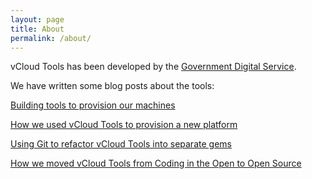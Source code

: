 ```yaml
---
layout: page
title: About
permalink: /about/
---
```


vCloud Tools has been developed by the [Government Digital Service](https://gds.blog.gov.uk/).

We have written some blog posts about the tools:

[Building tools to provision our machines](https://gdstechnology.blog.gov.uk/2014/05/07/building-tools-to-provision-our-machines/)

[How we used vCloud Tools to provision a new platform](https://gdstechnology.blog.gov.uk/2014/05/21/using-vcloud-tools-to-provision-a-new-platform/)

[Using Git to refactor vCloud Tools into separate gems](https://gdstechnology.blog.gov.uk/2014/06/04/using-git-to-refactor-vcloud-tools-into-separate-gems/)

[How we moved vCloud Tools from Coding in the Open to Open Source](https://gdstechnology.blog.gov.uk/2014/12/19/how-we-moved-vcloud-tools-from-coding-in-the-open-to-open-source/)
